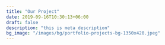 ```yaml
---
title: "Our Project"
date: 2019-09-16T10:30:13+06:00
draft: false
description: "this is meta description"
bg_image: "/images/bg/portfolio-projects-bg-1350x420.jpeg"
---
```


